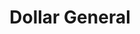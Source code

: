 ---
title: "Dollar General"
url: /newport-news/dollar-general-jefferson-avenue/
shop: variety store
---